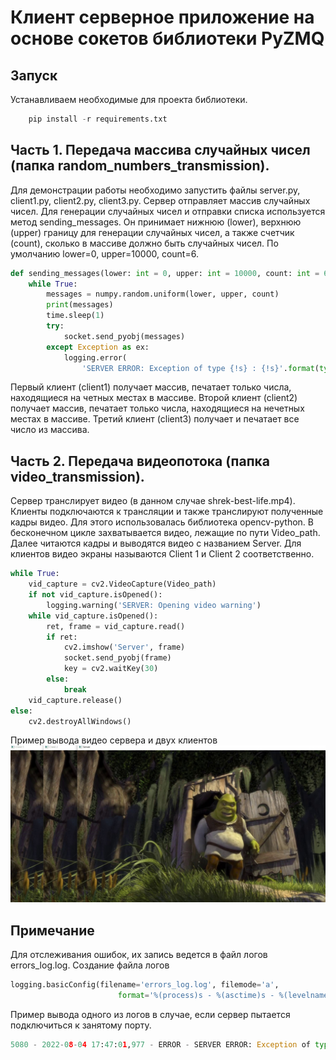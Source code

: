 # Клиент серверное приложение на основе сокетов библиотеки PyZMQ

## Запуск
Устанавливаем необходимые для проекта библиотеки.
```python
    pip install -r requirements.txt
```

## Часть 1. Передача массива случайных чисел (папка random_numbers_transmission).
Для демонстрации работы необходимо запустить файлы server.py, client1.py, client2.py, client3.py.
Сервер отправляет массив случайных чисел. Для генерации случайных чисел и отправки списка используется метод sending_messages. Он принимает нижнюю (lower), верхнюю (upper) границу 
для генерации случайных чисел, а также счетчик (count), сколько в массиве должно быть случайных чисел. По умолчанию lower=0, upper=10000, count=6.
```python
def sending_messages(lower: int = 0, upper: int = 10000, count: int = 6):
    while True:
        messages = numpy.random.uniform(lower, upper, count)
        print(messages)
        time.sleep(1)
        try:
            socket.send_pyobj(messages)
        except Exception as ex:
            logging.error(
                'SERVER ERROR: Exception of type {!s} : {!s}'.format(type(ex).__name__, str(ex)))
```
Первый клиент (client1) получает массив, печатает только числа, находящиеся на четных местах в массиве.
Второй клиент (client2) получает массив, печатает только числа, находящиеся на нечетных местах в массиве.
Третий клиент (client3) получает и печатает все число из массива.



## Часть 2. Передача видеопотока (папка video_transmission).
Сервер транслирует видео (в данном случае shrek-best-life.mp4). Клиенты подключаются к трансляции и также транслируют полученные кадры видео.
Для этого использовалась библиотека opencv-python. В бесконечном цикле захватывается видео, лежащие по пути Video_path. Далее читаются кадры и выводятся видео с названием Server.
Для клиентов видео экраны называются Client 1 и Client 2 соответственно.
```python
while True:
    vid_capture = cv2.VideoCapture(Video_path)
    if not vid_capture.isOpened():
        logging.warning('SERVER: Opening video warning')
    while vid_capture.isOpened():
        ret, frame = vid_capture.read()
        if ret:
            cv2.imshow('Server', frame)
            socket.send_pyobj(frame)
            key = cv2.waitKey(30)
        else:
            break
    vid_capture.release()
else:
    cv2.destroyAllWindows()
```
Пример вывода видео сервера и двух клиентов ![Image alt](https://github.com/pichuginakris/planetarium_test/blob/master/example.png)
## Примечание
Для отслеживания ошибок, их запись ведется в файл логов errors_log.log. 
Создание файла логов
```python
logging.basicConfig(filename='errors_log.log', filemode='a',
                        format='%(process)s - %(asctime)s - %(levelname)s - %(message)s')
```
Пример вывода одного из логов в случае, если сервер пытается подключиться к занятому порту.
```python
5080 - 2022-08-04 17:47:01,977 - ERROR - SERVER ERROR: Exception of type ZMQError : Address in use
```
